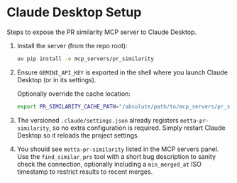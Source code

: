 # Claude Desktop Setup

Steps to expose the PR similarity MCP server to Claude Desktop.

1. Install the server (from the repo root):

   ```bash
   uv pip install -e mcp_servers/pr_similarity
   ```

2. Ensure `GEMINI_API_KEY` is exported in the shell where you launch Claude Desktop (or in its settings).

   Optionally override the cache location:

   ```bash
   export PR_SIMILARITY_CACHE_PATH="/absolute/path/to/mcp_servers/pr_similarity/cache/pr_embeddings"
   ```

3. The versioned `.claude/settings.json` already registers `metta-pr-similarity`, so no extra configuration
   is required. Simply restart Claude Desktop so it reloads the project settings.

4. You should see `metta-pr-similarity` listed in the MCP servers panel. Use the `find_similar_prs`
   tool with a short bug description to sanity check the connection, optionally including a `min_merged_at`
   ISO timestamp to restrict results to recent merges.
